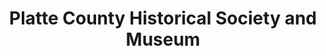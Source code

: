 ---
layout: repo
title: "Platte County Historical Society and Museum"
id: 11509
permalink: repos/11509/
---